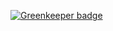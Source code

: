 
[![Greenkeeper badge](https://badges.greenkeeper.io/Jugendhackt/kfdw-importer.svg)](https://greenkeeper.io/)
